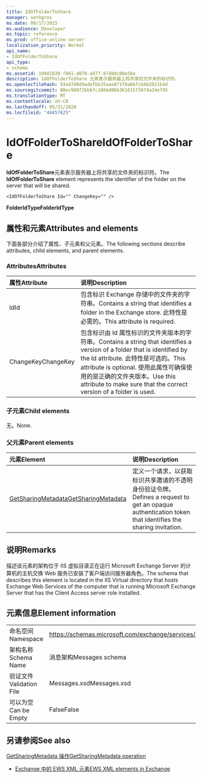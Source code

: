 ```yaml
---
title: IdOfFolderToShare
manager: sethgros
ms.date: 09/17/2015
ms.audience: Developer
ms.topic: reference
ms.prod: office-online-server
localization_priority: Normal
api_name:
- IdOfFolderToShare
api_type:
- schema
ms.assetid: 199d1839-f061-4070-a977-874b0c08e5be
description: IdOfFolderToShare 元素表示服务器上将共享的文件夹的标识符。
ms.openlocfilehash: 93a4740d9adefbb35aae071f0a6bfcb4b2021b4d
ms.sourcegitcommit: 88ec988f2bb67c1866d06b361615f3674a24e795
ms.translationtype: MT
ms.contentlocale: zh-CN
ms.lasthandoff: 05/31/2020
ms.locfileid: "44457625"
---
```

# <a name="idoffoldertoshare"></a><span data-ttu-id="52f01-103">IdOfFolderToShare</span><span class="sxs-lookup"><span data-stu-id="52f01-103">IdOfFolderToShare</span></span>

<span data-ttu-id="52f01-104">**IdOfFolderToShare**元素表示服务器上将共享的文件夹的标识符。</span><span class="sxs-lookup"><span data-stu-id="52f01-104">The **IdOfFolderToShare** element represents the identifier of the folder on the server that will be shared.</span></span> 
  
```
<IdOfFolderToShare Id="" ChangeKey="" />
```

 <span data-ttu-id="52f01-105">**FolderIdType**</span><span class="sxs-lookup"><span data-stu-id="52f01-105">**FolderIdType**</span></span>
## <a name="attributes-and-elements"></a><span data-ttu-id="52f01-106">属性和元素</span><span class="sxs-lookup"><span data-stu-id="52f01-106">Attributes and elements</span></span>

<span data-ttu-id="52f01-107">下面各部分介绍了属性、子元素和父元素。</span><span class="sxs-lookup"><span data-stu-id="52f01-107">The following sections describe attributes, child elements, and parent elements.</span></span>
  
### <a name="attributes"></a><span data-ttu-id="52f01-108">Attributes</span><span class="sxs-lookup"><span data-stu-id="52f01-108">Attributes</span></span>

|<span data-ttu-id="52f01-109">**属性**</span><span class="sxs-lookup"><span data-stu-id="52f01-109">**Attribute**</span></span>|<span data-ttu-id="52f01-110">**说明**</span><span class="sxs-lookup"><span data-stu-id="52f01-110">**Description**</span></span>|
|:-----|:-----|
|<span data-ttu-id="52f01-111">Id</span><span class="sxs-lookup"><span data-stu-id="52f01-111">Id</span></span>  <br/> |<span data-ttu-id="52f01-112">包含标识 Exchange 存储中的文件夹的字符串。</span><span class="sxs-lookup"><span data-stu-id="52f01-112">Contains a string that identifies a folder in the Exchange store.</span></span> <span data-ttu-id="52f01-113">此特性是必需的。</span><span class="sxs-lookup"><span data-stu-id="52f01-113">This attribute is required.</span></span>  <br/> |
|<span data-ttu-id="52f01-114">ChangeKey</span><span class="sxs-lookup"><span data-stu-id="52f01-114">ChangeKey</span></span>  <br/> |<span data-ttu-id="52f01-115">包含标识由 Id 属性标识的文件夹版本的字符串。</span><span class="sxs-lookup"><span data-stu-id="52f01-115">Contains a string that identifies a version of a folder that is identified by the Id attribute.</span></span> <span data-ttu-id="52f01-116">此特性是可选的。</span><span class="sxs-lookup"><span data-stu-id="52f01-116">This attribute is optional.</span></span> <span data-ttu-id="52f01-117">使用此属性可确保使用的是正确的文件夹版本。</span><span class="sxs-lookup"><span data-stu-id="52f01-117">Use this attribute to make sure that the correct version of a folder is used.</span></span>  <br/> |
   
### <a name="child-elements"></a><span data-ttu-id="52f01-118">子元素</span><span class="sxs-lookup"><span data-stu-id="52f01-118">Child elements</span></span>

<span data-ttu-id="52f01-119">无。</span><span class="sxs-lookup"><span data-stu-id="52f01-119">None.</span></span>
  
### <a name="parent-elements"></a><span data-ttu-id="52f01-120">父元素</span><span class="sxs-lookup"><span data-stu-id="52f01-120">Parent elements</span></span>

|<span data-ttu-id="52f01-121">**元素**</span><span class="sxs-lookup"><span data-stu-id="52f01-121">**Element**</span></span>|<span data-ttu-id="52f01-122">**说明**</span><span class="sxs-lookup"><span data-stu-id="52f01-122">**Description**</span></span>|
|:-----|:-----|
|[<span data-ttu-id="52f01-123">GetSharingMetadata</span><span class="sxs-lookup"><span data-stu-id="52f01-123">GetSharingMetadata</span></span>](getsharingmetadata.md) <br/> |<span data-ttu-id="52f01-124">定义一个请求，以获取标识共享邀请的不透明身份验证令牌。</span><span class="sxs-lookup"><span data-stu-id="52f01-124">Defines a request to get an opaque authentication token that identifies the sharing invitation.</span></span>  <br/> |
   
## <a name="remarks"></a><span data-ttu-id="52f01-125">说明</span><span class="sxs-lookup"><span data-stu-id="52f01-125">Remarks</span></span>

<span data-ttu-id="52f01-126">描述该元素的架构位于 IIS 虚拟目录正在运行 Microsoft Exchange Server 的计算机的主机交换 Web 服务已安装了客户端访问服务器角色。</span><span class="sxs-lookup"><span data-stu-id="52f01-126">The schema that describes this element is located in the IIS Virtual directory that hosts Exchange Web Services of the computer that is running Microsoft Exchange Server that has the Client Access server role installed.</span></span>
  
## <a name="element-information"></a><span data-ttu-id="52f01-127">元素信息</span><span class="sxs-lookup"><span data-stu-id="52f01-127">Element information</span></span>

|||
|:-----|:-----|
|<span data-ttu-id="52f01-128">命名空间</span><span class="sxs-lookup"><span data-stu-id="52f01-128">Namespace</span></span>  <br/> |https://schemas.microsoft.com/exchange/services/2006/messages  <br/> |
|<span data-ttu-id="52f01-129">架构名称</span><span class="sxs-lookup"><span data-stu-id="52f01-129">Schema Name</span></span>  <br/> |<span data-ttu-id="52f01-130">消息架构</span><span class="sxs-lookup"><span data-stu-id="52f01-130">Messages schema</span></span>  <br/> |
|<span data-ttu-id="52f01-131">验证文件</span><span class="sxs-lookup"><span data-stu-id="52f01-131">Validation File</span></span>  <br/> |<span data-ttu-id="52f01-132">Messages.xsd</span><span class="sxs-lookup"><span data-stu-id="52f01-132">Messages.xsd</span></span>  <br/> |
|<span data-ttu-id="52f01-133">可以为空</span><span class="sxs-lookup"><span data-stu-id="52f01-133">Can be Empty</span></span>  <br/> |<span data-ttu-id="52f01-134">False</span><span class="sxs-lookup"><span data-stu-id="52f01-134">False</span></span>  <br/> |
   
## <a name="see-also"></a><span data-ttu-id="52f01-135">另请参阅</span><span class="sxs-lookup"><span data-stu-id="52f01-135">See also</span></span>



[<span data-ttu-id="52f01-136">GetSharingMetadata 操作</span><span class="sxs-lookup"><span data-stu-id="52f01-136">GetSharingMetadata operation</span></span>](getsharingmetadata-operation.md)


- [<span data-ttu-id="52f01-137">Exchange 中的 EWS XML 元素</span><span class="sxs-lookup"><span data-stu-id="52f01-137">EWS XML elements in Exchange</span></span>](ews-xml-elements-in-exchange.md)

